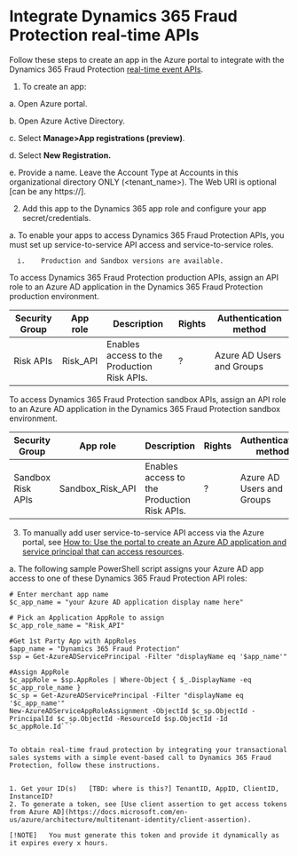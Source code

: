 # Integrate Dynamics 365 Fraud Protection real-time APIs

Follow these steps to create an app in the Azure portal to integrate with the Dynamics 365 Fraud Protection [real-time event APIs](real-time-api.md).

1.	To create an app:

   a.	Open Azure portal.
  
   b.	Open Azure Active Directory.
  
   c.	Select **Manage>App registrations (preview)**.
  
   d.	Select **New Registration.**
  
   e.	Provide a name. Leave the Account Type at Accounts in this organizational directory ONLY (<tenant_name>). The Web URI is optional [can be any https://].
  
2.	Add this app to the Dynamics 365 app role and configure your app secret/credentials.

   a.	To enable your apps to access Dynamics 365 Fraud Protection APIs, you must set up service-to-service API access and service-to-service roles.
  
      i.	Production and Sandbox versions are available.
    
  To access Dynamics 365 Fraud Protection production APIs, assign an API role to an Azure AD application in the Dynamics 365 Fraud Protection production environment.

|Security Group   |App role   |Description   |Rights   |Authentication method   |
|---|---|---|---|---|
|Risk APIs   |Risk_API   |Enables access to the Production Risk APIs.   |?   |Azure AD Users and Groups   |

To access Dynamics 365 Fraud Protection sandbox APIs, assign an API role to an Azure AD application in the Dynamics 365 Fraud Protection sandbox environment.

|Security Group   |App role   |Description   |Rights   |Authentication method   |
|---|---|---|---|---|
|Sandbox Risk APIs   |Sandbox_Risk_API   |Enables access to the Production Risk APIs.   |?   |Azure AD Users and Groups   |

3.	To manually add user service-to-service API access  via the Azure portal, see [How to: Use the portal to create an Azure AD application and service principal that can access resources](https://docs.microsoft.com/en-us/azure/active-directory/develop/howto-create-service-principal-portal).

a.	The following sample PowerShell script assigns your Azure AD app access to one of these Dynamics 365 Fraud Protection API roles:

```# Enter merchant app name
# Enter merchant app name
$c_app_name = "your Azure AD application display name here"

# Pick an Application AppRole to assign
$c_app_role_name = "Risk_API"

#Get 1st Party App with AppRoles
$app_name = "Dynamics 365 Fraud Protection"
$sp = Get-AzureADServicePrincipal -Filter "displayName eq '$app_name'"

#Assign AppRole
$c_appRole = $sp.AppRoles | Where-Object { $_.DisplayName -eq $c_app_role_name }
$c_sp = Get-AzureADServicePrincipal -Filter "displayName eq '$c_app_name'"
New-AzureADServiceAppRoleAssignment -ObjectId $c_sp.ObjectId -PrincipalId $c_sp.ObjectId -ResourceId $sp.ObjectId -Id $c_appRole.Id```


To obtain real-time fraud protection by integrating your transactional sales systems with a simple event-based call to Dynamics 365 Fraud Protection, follow these instructions.


1. Get your ID(s)   [TBD: where is this?] TenantID, AppID, ClientID, InstanceID?
2. To generate a token, see [Use client assertion to get access tokens from Azure AD](https://docs.microsoft.com/en-us/azure/architecture/multitenant-identity/client-assertion).

[!NOTE]   You must generate this token and provide it dynamically as it expires every x hours.








